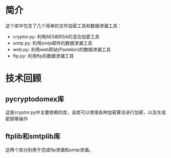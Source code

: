 # 简介
这个库中包含了几个简单的文件加密工具和数据渗漏工具：   
- cryptor.py: 利用AES和RSA的混合加密工具  
- smtp.py: 利用smtp邮件的数据渗漏工具  
- web.py: 利用web网站(Pastebin)的数据渗漏工具  
- ftp.py: 利用ftp的数据渗漏工具  
# 技术回顾
## pycryptodomex库
这是cryptor.py中主要依赖的库，该库可以使用各种加密算法进行加密，以及生成密钥等操作  
## ftplib和smtplib库
这两个库分别用于完成ftp渗漏和smtp渗漏。  
